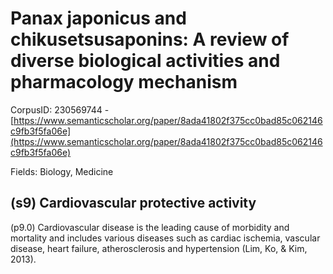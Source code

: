 # Panax japonicus and chikusetsusaponins: A review of diverse biological activities and pharmacology mechanism

CorpusID: 230569744 - [https://www.semanticscholar.org/paper/8ada41802f375cc0bad85c062146c9fb3f5fa06e](https://www.semanticscholar.org/paper/8ada41802f375cc0bad85c062146c9fb3f5fa06e)

Fields: Biology, Medicine

## (s9) Cardiovascular protective activity
(p9.0) Cardiovascular disease is the leading cause of morbidity and mortality and includes various diseases such as cardiac ischemia, vascular disease, heart failure, atherosclerosis and hypertension (Lim, Ko, & Kim, 2013).
